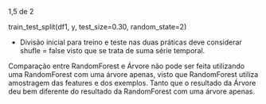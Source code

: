 1,5 de 2

train_test_split(df1, y, test_size=0.30, random_state=2)
- Divisão inicial para treino e teste nas duas práticas deve considerar shufle = false visto que se trata de suma série temporal.

Comparação entre RandomForest e Árvore não pode ser feita utilizando uma RandomForest com uma árvore apenas, visto que RandomForest utiliza amostragem das features e dos exemplos.
Tanto que o resultado da Árvore deu bem diferente do resultado da RandomForest com uma árvore apenas.
